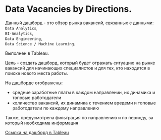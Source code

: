 # Data Vacancies by Directions. 

Данный дашборд - это обзор рынка вакансий, связанных с данными:   
`Data Analytics`,   
`BI-Analytics`,   
`Data Engineering`,   
`Data Science / Machine Learning`. 

Выполнен в Tableau.

Цель - создать дашборд, который будет отражать ситуацию на рынке вакансий для начинающих специалистов и для тех, кто находится в поиске нового места работы.

На дашборде отображены:  
- средние заработные платы в каждом направлении, их динамика и топовые работодатели
- количество вакансий, их динамика с течением вредеми и топовые работодатели по каждому направлению  

Также, предусмотрена фильтрация по направлению и по периоду, за который необходима информация


[Ссылка на дашборд в Tableau](https://public.tableau.com/views/dashdoardlesson2_2/Dashboard_Vacancies?:language=en-US&:sid=&:display_count=n&:origin=viz_share_link)
